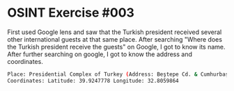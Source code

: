 # OSINT Exercise #003

First used Google lens and saw that the Turkish president received several other international guests at that same place. After searching "Where does the Turkish president receive the guests" on Google, I got to know its name. After further searching on google, I got to know the address and coordinates.

```bash
Place: Presidential Complex of Turkey (Address: Beştepe Cd. & Cumhurbaşkanlığı Blv, Beştepe, 06560 Yenimahalle/Ankara, Türkiye)
Coordinates: Latitude: 39.9247778 Longitude: 32.8059864
```

